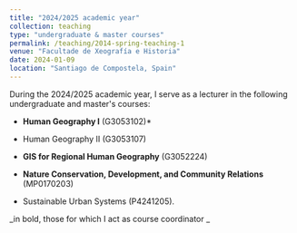 ```yaml
---
title: "2024/2025 academic year"
collection: teaching
type: "undergraduate & master courses"
permalink: /teaching/2014-spring-teaching-1
venue: "Facultade de Xeografía e Historia"
date: 2024-01-09
location: "Santiago de Compostela, Spain"
---
```


During the 2024/2025 academic year, I serve as a lecturer in the following undergraduate and master's courses:

* **Human Geography I** (G3053102)*
* Human Geography II (G3053107)
* **GIS for Regional Human Geography** (G3052224)

* **Nature Conservation, Development, and Community Relations** (MP0170203)
* Sustainable Urban Systems (P4241205).

_in bold, those for which I act as course coordinator
_
